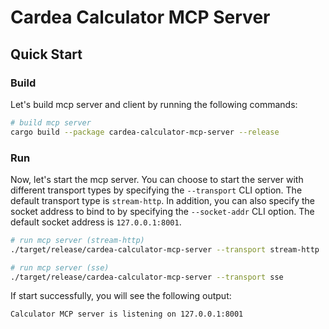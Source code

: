 # Cardea Calculator MCP Server

## Quick Start

### Build

Let's build mcp server and client by running the following commands:

```bash
# build mcp server
cargo build --package cardea-calculator-mcp-server --release
```

### Run

Now, let's start the mcp server. You can choose to start the server with different transport types by specifying the `--transport` CLI option. The default transport type is `stream-http`. In addition, you can also specify the socket address to bind to by specifying the `--socket-addr` CLI option. The default socket address is `127.0.0.1:8001`.

```bash
# run mcp server (stream-http)
./target/release/cardea-calculator-mcp-server --transport stream-http

# run mcp server (sse)
./target/release/cardea-calculator-mcp-server --transport sse
```

If start successfully, you will see the following output:

```bash
Calculator MCP server is listening on 127.0.0.1:8001
```
